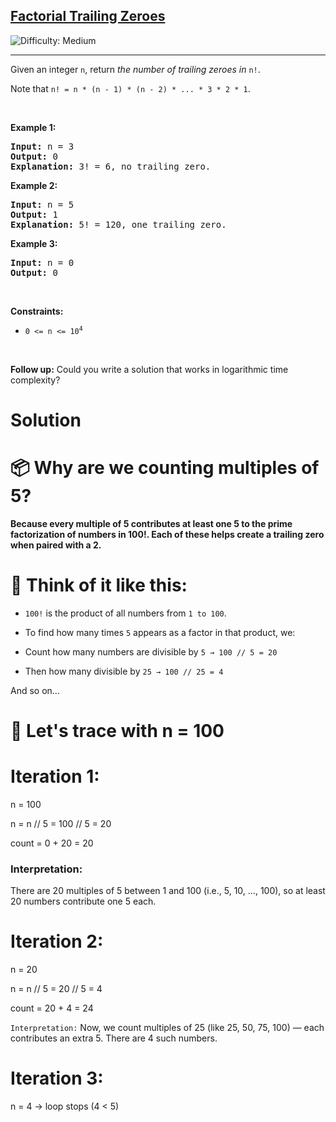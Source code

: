 <h2><a href="https://leetcode.com/problems/factorial-trailing-zeroes">Factorial Trailing Zeroes</a></h2> <img src='https://img.shields.io/badge/Difficulty-Medium-orange' alt='Difficulty: Medium' /><hr><p>Given an integer <code>n</code>, return <em>the number of trailing zeroes in </em><code>n!</code>.</p>

<p>Note that <code>n! = n * (n - 1) * (n - 2) * ... * 3 * 2 * 1</code>.</p>

<p>&nbsp;</p>
<p><strong class="example">Example 1:</strong></p>

<pre>
<strong>Input:</strong> n = 3
<strong>Output:</strong> 0
<strong>Explanation:</strong> 3! = 6, no trailing zero.
</pre>

<p><strong class="example">Example 2:</strong></p>

<pre>
<strong>Input:</strong> n = 5
<strong>Output:</strong> 1
<strong>Explanation:</strong> 5! = 120, one trailing zero.
</pre>

<p><strong class="example">Example 3:</strong></p>

<pre>
<strong>Input:</strong> n = 0
<strong>Output:</strong> 0
</pre>

<p>&nbsp;</p>
<p><strong>Constraints:</strong></p>

<ul>
	<li><code>0 &lt;= n &lt;= 10<sup>4</sup></code></li>
</ul>

<p>&nbsp;</p>
<p><strong>Follow up:</strong> Could you write a solution that works in logarithmic time complexity?</p>


# Solution

# 📦 Why are we counting multiples of 5?
**Because every multiple of 5 contributes at least one 5 to the prime factorization of numbers in 100!. Each of these helps create a trailing zero when paired with a 2.**


# 🧠 Think of it like this:

* `100!` is the product of all numbers from `1 to 100`.

* To find how many times `5` appears as a factor in that product, we:

* Count how many numbers are divisible by `5 → 100 // 5 = 20`

* Then how many divisible by `25 → 100 // 25 = 4`

And so on...

# 🧮 Let's trace with n = 100
# Iteration 1:

n = 100

n = n // 5 = 100 // 5 = 20

count = 0 + 20 = 20

### Interpretation:
There are 20 multiples of 5 between 1 and 100 (i.e., 5, 10, ..., 100), so at least 20 numbers contribute one 5 each.

# Iteration 2:

n = 20

n = n // 5 = 20 // 5 = 4

count = 20 + 4 = 24

`Interpretation:`
Now, we count multiples of 25 (like 25, 50, 75, 100) — each contributes an extra 5. There are 4 such numbers.

# Iteration 3:

n = 4 → loop stops (4 < 5)










